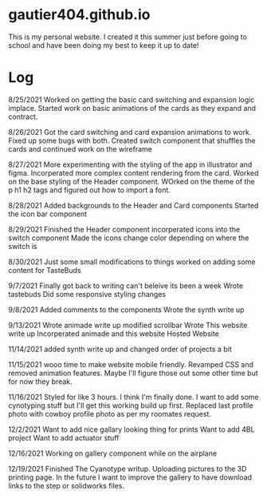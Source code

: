# gautier404.github.io
This is my personal website. I created it this summer just before going to school and have been doing my best to keep it up to date!

# Log
8/25/2021
Worked on getting the basic card switching and expansion logic implace. Started work on basic animations of the cards
as they expand and contract.

8/26/2021
Got the card switching and card expansion animations to work. Fixed up some bugs with both.
Created switch component that shuffles the cards and continued work on the wireframe

8/27/2021
More experimenting with the styling of the app in illustrator and figma.
Incorperated more complex content rendering from the card.
Worked on the base styling of the Header component.
WOrked on the theme of the p h1 h2 tags and figured out how to import a font.

8/28/2021
Added backgrounds to the Header and Card components
Started the icon bar component

8/29/2021
Finished the Header component
incorperated icons into the switch component
Made the icons change color depending on where the switch is

8/30/2021
Just some small modifications to things
worked on adding some content for TasteBuds

9/7/2021
Finally got back to writing can't beleive its been a week
Wrote tastebuds
Did some responsive styling changes

9/8/2021
Added comments to the components
Wrote the synth write up

9/13/2021
Wrote animade write up
modified scrollbar
Wrote This website write up
Incorperated animade and this website
Hosted Website

11/14/2021
added synth write up and changed order of projects a bit

11/15/2021
wooo time to make website mobile friendly. Revamped CSS and removed animation features. Maybe I'll figure those out some other time but for now they break.

11/16/2021
Styled for like 3 hours. I think I'm finally done. I want to add some cynotyping stuff but I'll get this working build up first.
Replaced last profile photo with cowboy profile photo as per my roomates request.

12/2/2021
Want to add nice gallary looking thing for prints
Want to add 4BL project
Want to add actuator stuff

12/16/2021
Working on gallery component while on the airplane

12/19/2021
Finished The Cyanotype writup. Uploading pictures to the 3D printing page. In the future I want to improve the gallery to have download links to the step or solidworks files.